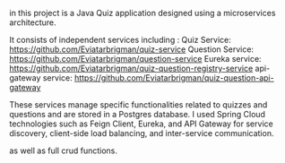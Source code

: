 in this project is a Java Quiz application designed using a microservices architecture.


It consists of independent services including :
Quiz Service: https://github.com/Eviatarbrigman/quiz-service
Question Service: https://github.com/Eviatarbrigman/question-service
Eureka service: https://github.com/Eviatarbrigman/quiz-question-registry-service
api-gateway service: https://github.com/Eviatarbrigman/quiz-question-api-gateway


These services manage specific functionalities related to quizzes and questions 
and are stored in a Postgres database. I used Spring Cloud technologies such as Feign Client,
Eureka, and API Gateway for service discovery, client-side load balancing, and inter-service communication. 

as well as full crud functions.
